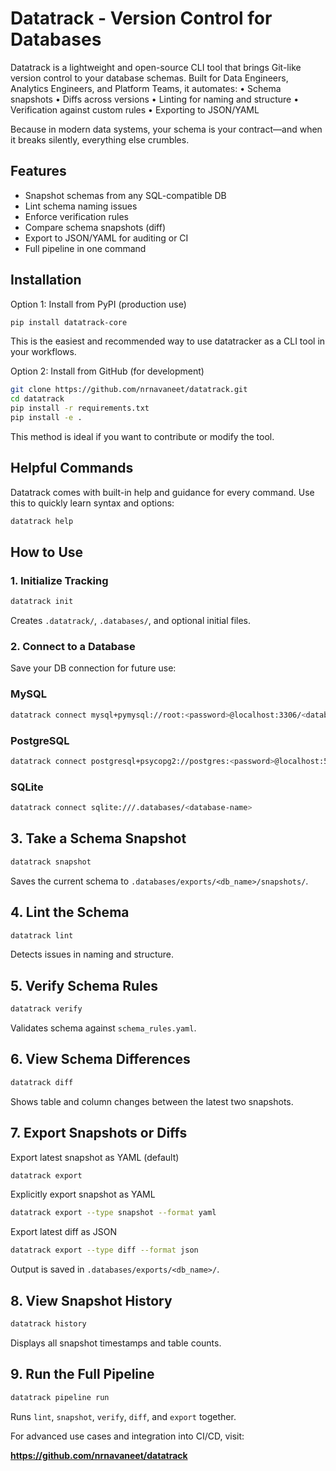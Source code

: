 # Datatrack - Version Control for Databases

Datatrack is a lightweight and open-source CLI tool that brings Git-like version control to your database schemas. Built for Data Engineers, Analytics Engineers, and Platform Teams, it automates:
	•	Schema snapshots
	•	Diffs across versions
	•	Linting for naming and structure
	•	Verification against custom rules
	•	Exporting to JSON/YAML

Because in modern data systems, your schema is your contract—and when it breaks silently, everything else crumbles.


## Features

- Snapshot schemas from any SQL-compatible DB
- Lint schema naming issues
- Enforce verification rules
- Compare schema snapshots (diff)
- Export to JSON/YAML for auditing or CI
- Full pipeline in one command

##  Installation

Option 1: Install from PyPI (production use)
```bash
pip install datatrack-core
```
This is the easiest and recommended way to use datatracker as a CLI tool in your workflows.


Option 2: Install from GitHub (for development)
```bash
git clone https://github.com/nrnavaneet/datatrack.git
cd datatrack
pip install -r requirements.txt
pip install -e .
```
This method is ideal if you want to contribute or modify the tool.

## Helpful Commands

Datatrack comes with built-in help and guidance for every command. Use this to quickly learn syntax and options:
```bash
datatrack help
```

##  How to Use

### 1. Initialize Tracking

```bash
datatrack init
```

Creates `.datatrack/`, `.databases/`, and optional initial files.


### 2. Connect to a Database

Save your DB connection for future use:

### MySQL

```bash
datatrack connect mysql+pymysql://root:<password>@localhost:3306/<database-name>
```

### PostgreSQL

```bash
datatrack connect postgresql+psycopg2://postgres:<password>@localhost:5432/<database-name>
```

### SQLite

```bash
datatrack connect sqlite:///.databases/<database-name>
```

## 3. Take a Schema Snapshot

```bash
datatrack snapshot
```

Saves the current schema to `.databases/exports/<db_name>/snapshots/`.

## 4. Lint the Schema

```bash
datatrack lint
```

Detects issues in naming and structure.

## 5. Verify Schema Rules

```bash
datatrack verify
```

Validates schema against `schema_rules.yaml`.

## 6. View Schema Differences

```bash
datatrack diff
```

Shows table and column changes between the latest two snapshots.

## 7. Export Snapshots or Diffs

Export latest snapshot as YAML (default)
```bash
datatrack export
```

Explicitly export snapshot as YAML
```bash
datatrack export --type snapshot --format yaml
```
Export latest diff as JSON
```bash
datatrack export --type diff --format json
```

Output is saved in `.databases/exports/<db_name>/`.

## 8. View Snapshot History

```bash
datatrack history
```

Displays all snapshot timestamps and table counts.

## 9. Run the Full Pipeline

```bash
datatrack pipeline run
```

Runs `lint`, `snapshot`, `verify`, `diff`, and `export` together.

For advanced use cases and integration into CI/CD, visit:

**https://github.com/nrnavaneet/datatrack**
